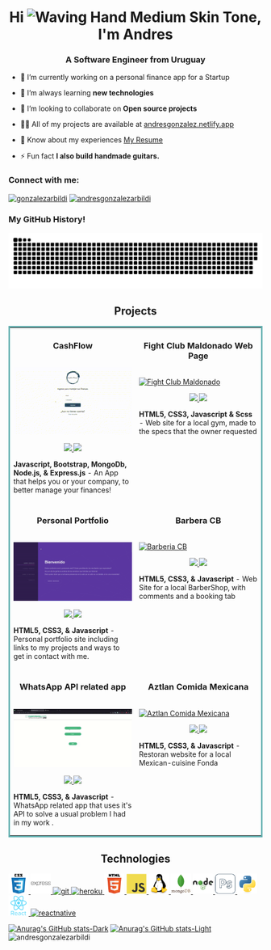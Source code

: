 <h1 align="center">Hi <img src="https://raw.githubusercontent.com/Tarikul-Islam-Anik/Animated-Fluent-Emojis/master/Emojis/Hand%20gestures/Waving%20Hand%20Medium%20Skin%20Tone.png" alt="Waving Hand Medium Skin Tone" width="45" height="45" />, I'm Andres</h1>
<h3 align="center">A Software Engineer from Uruguay</h3>

- 🔭 I’m currently working on a personal finance app for a Startup 

- 🌱 I’m always learning **new technologies**

- 👯 I’m looking to collaborate on **Open source projects**

- 👨‍💻 All of my projects are available at [andresgonzalez.netlify.app](https://andresgonzalez.netlify.app/)

- 📄 Know about my experiences [My Resume]([https://drive.google.com/file/d/1ojDc7HLb9Jr7qBNQWoQ9xoIAE1jH8n1c/view?usp=sharing](https://docs.google.com/document/d/1TD_nAGiwRfToajiObG5hYne_T2gKDeiT/edit?usp=sharing&ouid=116692439965197818707&rtpof=true&sd=true))

- ⚡ Fun fact **I also build handmade guitars.**

<h3 align="left">Connect with me:</h3>
<p align="left">
<a href="https://twitter.com/gonzalezarbildi" target="blank"><img align="center" src="https://raw.githubusercontent.com/rahuldkjain/github-profile-readme-generator/master/src/images/icons/Social/twitter.svg" alt="gonzalezarbildi" height="30" width="40" /></a>
<a href="https://linkedin.com/in/andresgonzalezarbildi" target="blank"><img align="center" src="https://raw.githubusercontent.com/rahuldkjain/github-profile-readme-generator/master/src/images/icons/Social/linked-in-alt.svg" alt="andresgonzalezarbildi" height="30" width="40" /></a>
</p>

<h3 align="left">My GitHub History!</h3>
<img alt="GitHub Snake" src="https://raw.githubusercontent.com/andresgonzalezarbildi/andresgonzalezarbildi/output/github-contribution-grid-snake-dark.svg" />

<h2 align="center">Projects</h2>
<table bordercolor="#66b2b2">
  
  <tr>
    <td width="50%" valign="top">
      <h3 align="center">CashFlow</h3>
        <br />
        <a target="_blank" href="">
            <img src="https://raw.githubusercontent.com/andresgonzalezarbildi/CashFlowApp/main/CashFlow%20.gif" width="100%" alt="CashFlow App"/>
        </a>
        <br />
        <p align="center">
          
  <a href="https://github.com/andresgonzalezarbildi/CashFlowApp" target="_blank">
    <img src="https://img.shields.io/static/v1?label=|&message=REPO&color=23555f&style=plastic&logo=github&logo-color=white"/>
  </a>  
  <a href="" target="_blank">
    <img src="https://img.shields.io/static/v1?label=|&message=WEBSITE&color=cdf998&style=plastic&logo=wordpress&logo-color=white"/>
  </a>
      </p>
        <p><strong>Javascript, Bootstrap, MongoDb, Node.js, & Express.js</strong> - An App that helps you or your company, to better manage your finances!</p>
    </td>
    <td width="50%" valign="top">
      <h3 align="center">Fight Club Maldonado Web Page</h3>
        <br />
      <a target="_blank" href="https://pruebafight.netlify.app/">
            <img src="https://raw.githubusercontent.com/andresgonzalezarbildi/PruebaFight/master/Fight%20Club.gif" width="100%"  alt="Fight Club Maldonado"/>
        </a>
        <br />
        <p align="center">
          
  <a href="https://github.com/andresgonzalezarbildi/PruebaFight" target="_blank">
    <img src="https://img.shields.io/static/v1?label=|&message=REPO&color=23555f&style=plastic&logo=github&logo-color=white"/>
  </a>
  <a href="https://pruebafight.netlify.app/" target="_blank">
    <img src="https://img.shields.io/static/v1?label=|&message=WEBSITE&color=cdf998&style=plastic&logo=wordpress&logo-color=white"/>
  </a>
      </p>
        <p><strong>HTML5, CSS3, Javascript & Scss</strong> - Web site for a local gym, made to the specs that the owner requested 
        </p>
    </td>
  </tr>
  
  <tr>
    <td width="50%" valign="top">
      <h3 align="center">Personal Portfolio</h3>
        <br />
        <a target="_blank" href="https://andresgonzalez.netlify.app">
          <img src="https://raw.githubusercontent.com/andresgonzalezarbildi/andresgonzalezarbildi.github.io/main/website.gif" width="100%" alt="Personal Portfolio"/>
        </a>
        <br />
        <p align="center">
          
  <a href="https://github.com/andresgonzalezarbildi/andresgonzalezarbildi.github.io" target="_blank">
    <img src="https://img.shields.io/static/v1?label=|&message=REPO&color=23555f&style=plastic&logo=github&logo-color=white"/>
  </a>
  <a href="https://andresgonzalez.netlify.app" target="_blank">
    <img src="https://img.shields.io/static/v1?label=|&message=WEBSITE&color=cdf998&style=plastic&logo=wordpress&logo-color=white"/>
  </a>
      </p>
        <p><strong>HTML5, CSS3, & Javascript</strong> - Personal portfolio site including links to my projects and ways to get in contact with me.</p>
    </td>
    <td width="50%" valign="top">
      <h3 align="center">Barbera CB</h3>
      <br />
        <a target="_blank" href="https://barberiacb.netlify.app/">
          <img src="https://raw.githubusercontent.com/andresgonzalezarbildi/barberiaCB/main/Websitet%20Gif.gif" width="100%" alt="Barberia CB"/>
        </a>
      <br />
        <p align="center">
  <a href="https://github.com/andresgonzalezarbildi/barberiaCB" target="_blank">
    <img src="https://img.shields.io/static/v1?label=|&message=REPO&color=23555f&style=plastic&logo=github&logo-color=white"/>
  </a>
  <a href="https://barberiacb.netlify.app/" target="_blank">
    <img src="https://img.shields.io/static/v1?label=|&message=WEBSITE&color=cdf998&style=plastic&logo=wordpress&logo-color=white"/>
  </a>
      </p>
        <p><strong>HTML5, CSS3, & Javascript</strong> - Web Site for a local BarberShop, with comments and a booking tab</p>
    </td>
     </tr>
  
  <tr>
    <td width="50%" valign="top">
      <h3 align="center">WhatsApp API related app</h3>
        <br />
        <a target="_blank" href="https://andresgonzalez.netlify.app/wpp">
          <img src="https://raw.githubusercontent.com/andresgonzalezarbildi/noagendarse.com/main/Demo.gif" width="100%" alt="WhatsApp API related app"/>
        </a>
        <br />
        <p align="center">
          
  <a href="https://github.com/andresgonzalezarbildi/noagendarse.com" target="_blank">
    <img src="https://img.shields.io/static/v1?label=|&message=REPO&color=23555f&style=plastic&logo=github&logo-color=white"/>
  </a>
  <a href="https://andresgonzalez.netlify.app/wpp" target="_blank">
    <img src="https://img.shields.io/static/v1?label=|&message=WEBSITE&color=cdf998&style=plastic&logo=wordpress&logo-color=white"/>
  </a>
      </p>
        <p><strong>HTML5, CSS3, & Javascript</strong> - WhatsApp related app that uses it's API to solve a usual problem I had in my work .</p>
    </td>
    <td width="50%" valign="top">
      <h3 align="center">Aztlan Comida Mexicana</h3>
        <br />
        <a target="_blank" href="https://aztlancomidamexicana.netlify.app/">
          <img src="https://raw.githubusercontent.com/andresgonzalezarbildi/aztlan/main/Website%20Demo%20Gif.gif" width="100%" alt="Aztlan Comida Mexicana"/>
        </a>
        <br />
        <p align="center">
          
  <a href="https://github.com/andresgonzalezarbildi/aztlan" target="_blank">
    <img src="https://img.shields.io/static/v1?label=|&message=REPO&color=23555f&style=plastic&logo=github&logo-color=white"/>
  </a>
  <a href="https://aztlancomidamexicana.netlify.app/" target="_blank">
    <img src="https://img.shields.io/static/v1?label=|&message=WEBSITE&color=cdf998&style=plastic&logo=wordpress&logo-color=white"/>
  </a>
      </p>
        <p><strong>HTML5, CSS3, & Javascript</strong> - Restoran website for a local Mexican-cuisine Fonda</p>
    </td>
  </tr>
</table>

<h2 align="center">Technologies</h2>


<p align="left"> <a href="https://www.w3schools.com/css/" target="_blank" rel="noreferrer"> <img src="https://raw.githubusercontent.com/devicons/devicon/master/icons/css3/css3-original-wordmark.svg" alt="css3" width="40" height="40"/> </a> <a href="https://expressjs.com" target="_blank" rel="noreferrer"> <img src="https://raw.githubusercontent.com/devicons/devicon/master/icons/express/express-original-wordmark.svg" alt="express" width="40" height="40"/> </a> <a href="https://git-scm.com/" target="_blank" rel="noreferrer"> <img src="https://www.vectorlogo.zone/logos/git-scm/git-scm-icon.svg" alt="git" width="40" height="40"/> </a> <a href="https://heroku.com" target="_blank" rel="noreferrer"> <img src="https://www.vectorlogo.zone/logos/heroku/heroku-icon.svg" alt="heroku" width="40" height="40"/> </a> <a href="https://www.w3.org/html/" target="_blank" rel="noreferrer"> <img src="https://raw.githubusercontent.com/devicons/devicon/master/icons/html5/html5-original-wordmark.svg" alt="html5" width="40" height="40"/> </a> <a href="https://developer.mozilla.org/en-US/docs/Web/JavaScript" target="_blank" rel="noreferrer"> <img src="https://raw.githubusercontent.com/devicons/devicon/master/icons/javascript/javascript-original.svg" alt="javascript" width="40" height="40"/> </a> <a href="https://www.linux.org/" target="_blank" rel="noreferrer"> <img src="https://raw.githubusercontent.com/devicons/devicon/master/icons/linux/linux-original.svg" alt="linux" width="40" height="40"/> </a> <a href="https://www.mongodb.com/" target="_blank" rel="noreferrer"> <img src="https://raw.githubusercontent.com/devicons/devicon/master/icons/mongodb/mongodb-original-wordmark.svg" alt="mongodb" width="40" height="40"/> </a> <a href="https://nodejs.org" target="_blank" rel="noreferrer"> <img src="https://raw.githubusercontent.com/devicons/devicon/master/icons/nodejs/nodejs-original-wordmark.svg" alt="nodejs" width="40" height="40"/> </a> <a href="https://www.photoshop.com/en" target="_blank" rel="noreferrer"> <img src="https://raw.githubusercontent.com/devicons/devicon/master/icons/photoshop/photoshop-line.svg" alt="photoshop" width="40" height="40"/> </a> <a href="https://www.python.org" target="_blank" rel="noreferrer"> <img src="https://raw.githubusercontent.com/devicons/devicon/master/icons/python/python-original.svg" alt="python" width="40" height="40"/> </a> <a href="https://reactjs.org/" target="_blank" rel="noreferrer"> <img src="https://raw.githubusercontent.com/devicons/devicon/master/icons/react/react-original-wordmark.svg" alt="react" width="40" height="40"/> </a> <a href="https://reactnative.dev/" target="_blank" rel="noreferrer"> <img src="https://reactnative.dev/img/header_logo.svg" alt="reactnative" width="40" height="40"/> </a> </p>

[![Anurag's GitHub stats-Dark](https://github-readme-stats.vercel.app/api?username=andresgonzalezarbildi&show_icons=true&theme=dark#gh-dark-mode-only)](https://github.com/andresgonzalezarbildi/github-readme-stats#gh-dark-mode-only)
[![Anurag's GitHub stats-Light](https://github-readme-stats.vercel.app/api?username=andresgonzalezarbildi&show_icons=true&theme=default#gh-light-mode-only)](https://github.com/andresgonzalezarbildi/github-readme-stats#gh-light-mode-only)
  <img align="left" src="https://github-readme-stats.vercel.app/api/top-langs?username=andresgonzalezarbildi&show_icons=true&locale=en&layout=compact" alt="andresgonzalezarbildi" />
 
